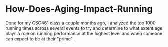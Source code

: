 # How-Does-Aging-Impact-Running
Done for my CSC461 class a couple months ago, I analyzed the top 1000 running times across several events to try and determine to what extent age plays a role on running performance at the highest level and when someone can expect to be at their "prime".
